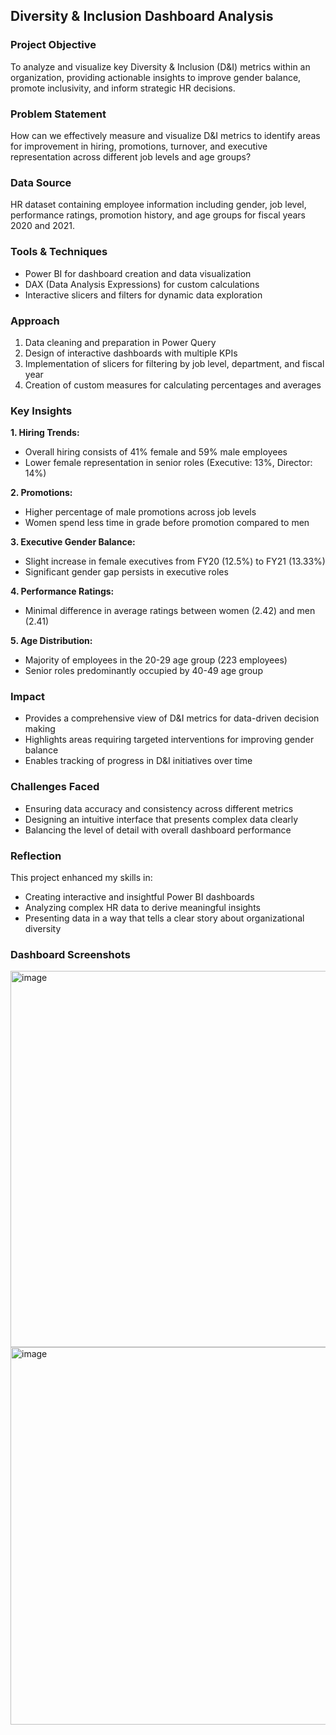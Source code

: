 
## Diversity & Inclusion Dashboard Analysis

### Project Objective
To analyze and visualize key Diversity & Inclusion (D&I) metrics within an organization, providing actionable insights to improve gender balance, promote inclusivity, and inform strategic HR decisions.

### Problem Statement
How can we effectively measure and visualize D&I metrics to identify areas for improvement in hiring, promotions, turnover, and executive representation across different job levels and age groups?

### Data Source
HR dataset containing employee information including gender, job level, performance ratings, promotion history, and age groups for fiscal years 2020 and 2021.

### Tools & Techniques
- Power BI for dashboard creation and data visualization
- DAX (Data Analysis Expressions) for custom calculations
- Interactive slicers and filters for dynamic data exploration

### Approach
1. Data cleaning and preparation in Power Query
2. Design of interactive dashboards with multiple KPIs
3. Implementation of slicers for filtering by job level, department, and fiscal year
4. Creation of custom measures for calculating percentages and averages

### Key Insights
**1. Hiring Trends:**
   - Overall hiring consists of 41% female and 59% male employees
   - Lower female representation in senior roles (Executive: 13%, Director: 14%)

**2. Promotions:**
   - Higher percentage of male promotions across job levels
   - Women spend less time in grade before promotion compared to men

**3. Executive Gender Balance:**
   - Slight increase in female executives from FY20 (12.5%) to FY21 (13.33%)
   - Significant gender gap persists in executive roles

**4. Performance Ratings:**
   - Minimal difference in average ratings between women (2.42) and men (2.41)

**5. Age Distribution:**
   - Majority of employees in the 20-29 age group (223 employees)
   - Senior roles predominantly occupied by 40-49 age group

### Impact
- Provides a comprehensive view of D&I metrics for data-driven decision making
- Highlights areas requiring targeted interventions for improving gender balance
- Enables tracking of progress in D&I initiatives over time

### Challenges Faced
- Ensuring data accuracy and consistency across different metrics
- Designing an intuitive interface that presents complex data clearly
- Balancing the level of detail with overall dashboard performance

### Reflection
This project enhanced my skills in:
- Creating interactive and insightful Power BI dashboards
- Analyzing complex HR data to derive meaningful insights
- Presenting data in a way that tells a clear story about organizational diversity

### Dashboard Screenshots

<img width="602" alt="image" src="https://github.com/user-attachments/assets/4a240fa4-055c-4f4d-8c78-1f0cbee56bd5" />

<img width="604" alt="image" src="https://github.com/user-attachments/assets/84d6aca0-7df6-40e1-a5f2-8d6a11d9a769" />





